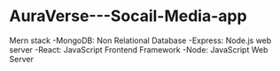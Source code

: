 # AuraVerse---Socail-Media-app
Mern stack
-MongoDB: Non Relational Database
-Express: Node.js web server
-React: JavaScript Frontend Framework
-Node: JavaScript Web Server
